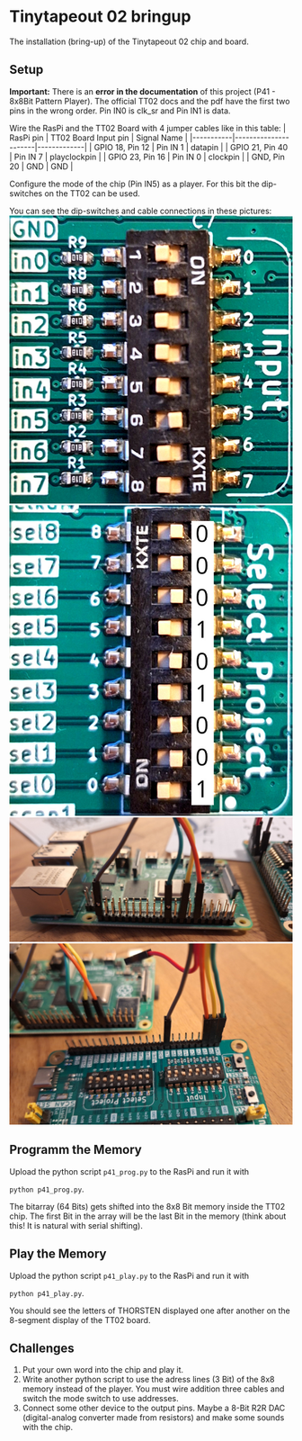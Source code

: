 # Tinytapeout 02 bringup
The installation (bring-up) of the Tinytapeout 02 chip and board.

## Setup
__Important:__ There is an __error in the documentation__ of this project (P41 - 8x8Bit Pattern Player). The official TT02 docs and the pdf have the first two pins in the wrong order. Pin IN0 is clk_sr and Pin IN1 is data.

Wire the RasPi and the TT02 Board with 4 jumper cables like in this table:
| RasPi pin | TT02 Board Input pin | Signal Name |
|-----------|----------------------|-------------|
| GPIO 18, Pin 12 | Pin IN 1  | datapin |
| GPIO 21, Pin 40 | Pin IN 7  | playclockpin |
| GPIO 23, Pin 16 | Pin IN 0  | clockpin |
| GND, Pin 20 | GND | GND |

Configure the mode of the chip (Pin IN5) as a player. For this bit the dip-switches on the TT02 can be used. 

You can see the dip-switches and cable connections in these pictures:
![TT02 board input pins](tt02_board_input_pins.jpg)
![TT02 board select project](tt02_board_project_p41.jpg)
![TT02 board RasPi cables](tt02_board_wires_1.jpg)
![TT02 board TT02 cables](tt02_board_wires_2.jpg)

## Programm the Memory
Upload the python script ```p41_prog.py``` to the RasPi and run it with 

```python p41_prog.py```. 

The bitarray (64 Bits) gets shifted into the 8x8 Bit memory inside the TT02 chip. The first Bit in the array will be the last Bit in the memory (think about this! It is natural with serial shifting).

## Play the Memory
Upload the python script ```p41_play.py``` to the RasPi and run it with 

```python p41_play.py```. 

You should see the letters of THORSTEN displayed one after another on the 8-segment display of the TT02 board.

## Challenges
1. Put your own word into the chip and play it.
2. Write another python script to use the adress lines (3 Bit) of the 8x8 memory instead of the player. You must wire addition three cables and switch the mode switch to use addresses.
3. Connect some other device to the output pins. Maybe a 8-Bit R2R DAC (digital-analog converter made from resistors) and make some sounds with the chip.

